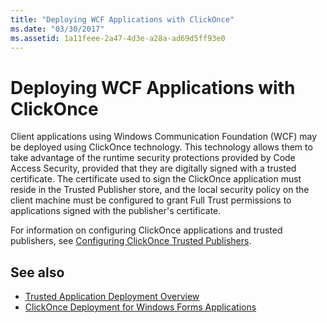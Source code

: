 ```yaml
---
title: "Deploying WCF Applications with ClickOnce"
ms.date: "03/30/2017"
ms.assetid: 1a11feee-2a47-4d3e-a28a-ad69d5ff93e0
---
```

# Deploying WCF Applications with ClickOnce
Client applications using Windows Communication Foundation (WCF) may be deployed using ClickOnce technology. This technology allows them to take advantage of the runtime security protections provided by Code Access Security, provided that they are digitally signed with a trusted certificate. The certificate used to sign the ClickOnce application must reside in the Trusted Publisher store, and the local security policy on the client machine must be configured to grant Full Trust permissions to applications signed with the publisher's certificate.  
  
 For information on configuring ClickOnce applications and trusted publishers, see [Configuring ClickOnce Trusted Publishers](https://go.microsoft.com/fwlink/?LinkId=94774).  
  
## See also

- [Trusted Application Deployment Overview](https://go.microsoft.com/fwlink/?LinkId=94775)
- [ClickOnce Deployment for Windows Forms Applications](https://go.microsoft.com/fwlink/?LinkId=94776)
